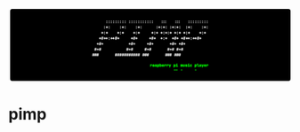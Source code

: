 <img src="/img/header.png" alt="" style="border: 3px solid white; border-radius: 7px; margin: auto; width: 100%; height: 50%; display: block;">

# pimp

